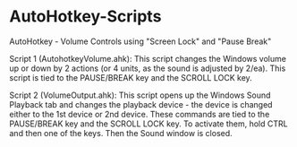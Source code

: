 # AutoHotkey-Scripts
AutoHotkey - Volume Controls using "Screen Lock" and "Pause Break"

Script 1 (AutohotkeyVolume.ahk): This script changes the Windows volume up or down by 2 actions (or 4 units, as the sound is adjusted by 2/ea). This script is tied to the PAUSE/BREAK key and the SCROLL LOCK key.

Script 2 (VolumeOutput.ahk): This script opens up the Windows Sound Playback tab and changes the playback device - the device is changed either to the 1st device or 2nd device. These commands are tied to the PAUSE/BREAK key and the SCROLL LOCK key. To activate them, hold CTRL and then one of the keys. Then the Sound window is closed.
